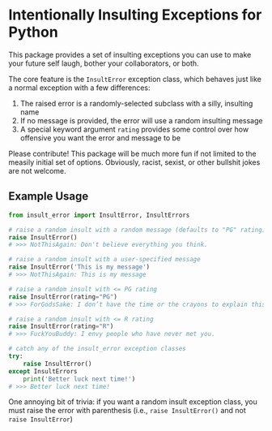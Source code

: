 # Intentionally Insulting Exceptions for Python

This package provides a set of insulting exceptions you can use to make your
future self laugh, bother your collaborators, or both.

The core feature is the `InsultError` exception class, which behaves just like
a normal exception with a few differences:
1. The raised error is a randomly-selected subclass with a silly, insulting name
2. If no message is provided, the error will use a random insulting message
3. A special keyword argument `rating` provides some control over how offensive
   you want the error and message to be

Please contribute! This package will be much more fun if not limited to the
measily initial set of options. Obviously, racist, sexist, or other bullshit
jokes are not welcome.

## Example Usage

```python
from insult_error import InsultError, InsultErrors

# raise a random insult with a random message (defaults to "PG" rating)
raise InsultError()
# >>> NotThisAgain: Don't believe everything you think.

# raise a random insult with a user-specified message
raise InsultError('This is my message')
# >>> NotThisAgain: This is my message

# raise a random insult with <= PG rating
raise InsultError(rating="PG")
# >>> ForGodsSake: I don’t have the time or the crayons to explain this to you.

# raise a random insult with <= R rating
raise InsultError(rating="R")
# >>> FuckYouBuddy: I envy people who have never met you.

# catch any of the insult_error exception classes
try:
    raise InsultError()
except InsultErrors
    print('Better luck next time!')
# >>> Better luck next time!
```

One annoying bit of trivia: if you want a random insult exception class, you
must raise the error with parenthesis (i.e., `raise InsultError()` and not
`raise InsultError`)

